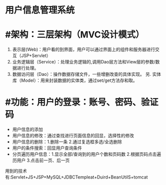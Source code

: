 # 用户信息管理系统

# #架构：三层架构（MVC设计模式）
  1. 表示层(Web)：用户看的到界面，用户可以通过界面上的组件和服务器进行交互（JSP+Servlet）
  2. 业务逻辑层（Service）：处理业务逻辑的,调用Dao层方法和View层的参数/数据进行处理。
  3. 数据访问层（Dao）：操作数据存储文件，一些增删改查的具体实现。
 另. 实体库（Model）：用来封装数据的实体类，通过set/get方法存和取。
 
# #功能：用户的登录：账号、密码、验证码
  * 用户信息的添加
  * 用户信息的修改：通过查找进行页面信息的回显，选择性的修改
  * 用户信息的删除：1.删除一条 2.通过复选框多选/全选删除
  * 用户的条件搜索：回显用户查询条件 
  * 分页遍历用户信息：1.显示全部/查询到的用户个数和页码数 2.根据页码点击遍历用户 3.点击前一页、后一页
     
用到的技术有:Servlet+JS+JSP+MySQL+JDBCTempleat+Duird+BeanUtilS+tomcat
